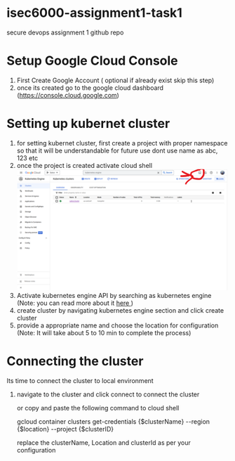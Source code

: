 # isec6000-assignment1-task1
secure devops assignment 1 github repo 

# Setup Google Cloud Console
 1) First Create Google Account ( optional if already exist skip this step)
 2) once its created go to the google cloud dashboard (https://console.cloud.google.com)

# Setting up kubernet cluster 
1) for setting kubernet cluster, first create a project with proper namespace so that it will be understandable for future use
   dont use name as abc, 123 etc
2) once the project is created activate cloud shell 
   <img src="/assets/images/shell.png">
3) Activate kubernetes engine API by searching as kubernetes engine
   (Note: you can read more about it <a href="https://cloud.google.com/kubernetes-engine/docs/reference/rest" target="_blank"> here </a>  )
4) create cluster by navigating kubernetes engine section and click create cluster
5) provide a appropriate name and choose the location for configuration
   (Note: It will take about 5 to 10 min to complete the process)

# Connecting the cluster 
 Its time to connect the cluster to local environment 

 1) navigate to the cluster and click connect to connect the cluster 
    
    or copy and paste the following command to cloud shell 

    gcloud container clusters get-credentials {$clusterName} --region {$location} --project {$clusterID}

    replace the clusterName, Location and clusterId as per your configuration



 
